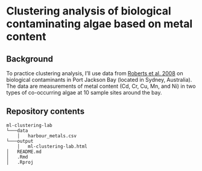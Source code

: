# Clustering analysis of biological contaminating algae based on metal content

## Background
To practice clustering analysis, I’ll use data from [Roberts et al. 2008](https://doi.org/10.1016/j.marpolbul.2008.03.003) on biological contaminants in Port Jackson Bay (located in Sydney, Australia). The data are measurements of metal content (Cd, Cr, Cu, Mn, and Ni) in two types of co-occurring algae at 10 sample sites around the bay.

## Repository contents
    ml-clustering-lab
    └───data
        │   harbour_metals.csv
    └───output
        │   ml-clustering-lab.html
    │   README.md
    │   .Rmd
    │   .Rproj
